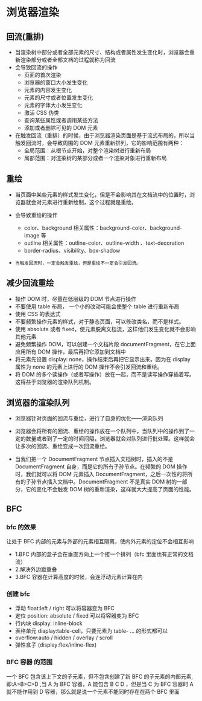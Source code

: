 # 浏览器渲染

## 回流(重排)

-   当渲染树中部分或者全部元素的尺寸、结构或者属性发生变化时，浏览器会重新渲染部分或者全部文档的过程就称为回流
-   会导致回流的操作
    -   页面的首次渲染
    -   浏览器的窗口大小发生变化
    -   元素的内容发生变化
    -   元素的尺寸或者位置发生变化
    -   元素的字体大小发生变化
    -   激活 CSS 伪类
    -   查询某些属性或者调用某些方法
    -   添加或者删除可见的 DOM 元素
-   在触发回流（重排）的时候，由于浏览器渲染页面是基于流式布局的，所以当触发回流时，会导致周围的 DOM 元素重新排列，它的影响范围有两种：
    -   全局范围：从根节点开始，对整个渲染树进行重新布局
    -   局部范围：对渲染树的某部分或者一个渲染对象进行重新布局

## 重绘

-   当页面中某些元素的样式发生变化，但是不会影响其在文档流中的位置时，浏览器就会对元素进行重新绘制，这个过程就是重绘。
-   会导致重绘的操作

    -   color、background 相关属性：background-color、background-image 等
    -   outline 相关属性：outline-color、outline-width 、text-decoration
    -   border-radius、visibility、box-shadow

-   `当触发回流时，一定会触发重绘，但是重绘不一定会引发回流。`

## 减少回流重绘

-   操作 DOM 时，尽量在低层级的 DOM 节点进行操作
-   不要使用 table 布局， 一个小的改动可能会使整个 table 进行重新布局
-   使用 CSS 的表达式
-   不要频繁操作元素的样式，对于静态页面，可以修改类名，而不是样式。
-   使用 absolute 或者 fixed，使元素脱离文档流，这样他们发生变化就不会影响其他元素
-   避免频繁操作 DOM，可以创建一个文档片段 documentFragment，在它上面应用所有 DOM 操作，最后再把它添加到文档中
-   将元素先设置 display: none，操作结束后再把它显示出来。因为在 display 属性为 none 的元素上进行的 DOM 操作不会引发回流和重绘。
-   将 DOM 的多个读操作（或者写操作）放在一起，而不是读写操作穿插着写。这得益于浏览器的渲染队列机制。

## 浏览器的渲染队列

-   浏览器针对页面的回流与重绘，进行了自身的优化——渲染队列

-   浏览器会将所有的回流、重绘的操作放在一个队列中，当队列中的操作到了一定的数量或者到了一定的时间间隔，浏览器就会对队列进行批处理。这样就会让多次的回流、重绘变成一次回流重绘。

-   当我们把一个 DocumentFragment 节点插入文档树时，插入的不是 DocumentFragment 自身，而是它的所有子孙节点。在频繁的 DOM 操作时，我们就可以将 DOM 元素插入 DocumentFragment，之后一次性的将所有的子孙节点插入文档中。DocumentFragment 不是真实 DOM 树的一部分，它的变化不会触发 DOM 树的重新渲染，这样就大大提高了页面的性能。

## BFC

### bfc 的效果

让处于 BFC 内部的元素与外部的元素相互隔离，使内外元素的定位不会相互影响

-   1.BFC 内部的盒子会在垂直方向上一个接一个排列（bfc 里面也有正常的文档流）
-   2.解决外边距重叠
-   3.BFC 容器在计算高度的时候，会连浮动元素计算在内

### 创建 bfc

-   浮动 float:left / right 可以将容器变为 BFC
-   定位 position: absolute / fixed 可以将容器变为 BFC
-   行内块 display: inline-block
-   表格单元 diaplay:table-cell，只要元素为 table- ... 的形式都可以
-   overflow:auto / hidden / overlay / scroll
-   弹性盒子 (display:flex/inline-flex)

### BFC 容器 的范围

一个 BFC 包含该上下文的子元素，但不包含创建了新 BFC 的子元素的内部元素, 即:A>B>C>D ,当 A 为 BFC 容器，A 能包含 B C D ，但是当 C 为 BFC 容器时 A 就不能作用到 D 容器，那么就是说一个元素不能同时存在在两个 BFC 里面

